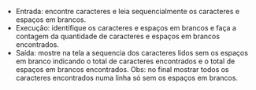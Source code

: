 - Entrada: encontre caracteres e leia sequencialmente os caracteres e espaços em brancos.
- Execução: identifique os caracteres e espaços em brancos e faça a contagem da quantidade
de caracteres e espaços em brancos encontrados.
- Saída: mostre na tela a sequencia dos caracteres lidos sem os espaços em branco indicando
o total de caracteres encontrados e o total de espaços em brancos encontrados.
Obs: no final mostrar todos os caracteres encontrados numa linha só sem os espaços em
brancos.
